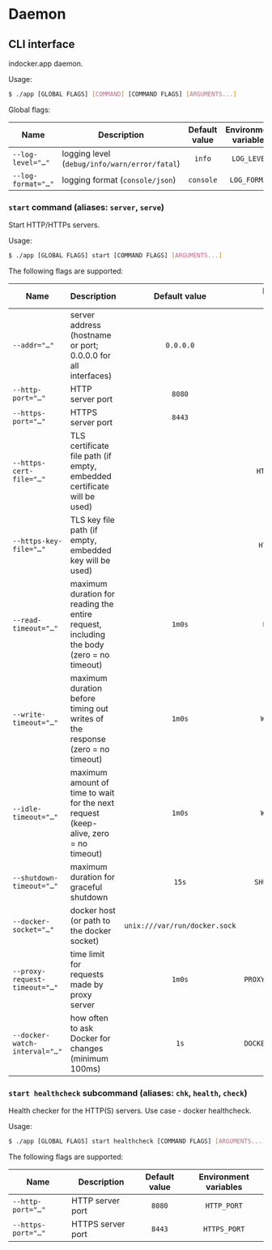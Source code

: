 # Daemon

<!--GENERATED:CLI_DOCS-->
<!-- Documentation inside this block generated by gh.tarampamp.am/urfave-cli-docs/markdown; DO NOT EDIT -->

## CLI interface

indocker.app daemon.

Usage:

```bash
$ ./app [GLOBAL FLAGS] [COMMAND] [COMMAND FLAGS] [ARGUMENTS...]
```

Global flags:

| Name               | Description                                   | Default value | Environment variables |
|--------------------|-----------------------------------------------|:-------------:|:---------------------:|
| `--log-level="…"`  | logging level (`debug/info/warn/error/fatal`) |    `info`     |      `LOG_LEVEL`      |
| `--log-format="…"` | logging format (`console/json`)               |   `console`   |     `LOG_FORMAT`      |

### `start` command (aliases: `server`, `serve`)

Start HTTP/HTTPs servers.

Usage:

```bash
$ ./app [GLOBAL FLAGS] start [COMMAND FLAGS] [ARGUMENTS...]
```

The following flags are supported:

| Name                          | Description                                                                             | Default value                 | Environment variables   |
|-------------------------------|-----------------------------------------------------------------------------------------|:-----------------------------:|:-----------------------:|
| `--addr="…"`                  | server address (hostname or port; 0.0.0.0 for all interfaces)                           |           `0.0.0.0`           |      `SERVER_ADDR`      |
| `--http-port="…"`             | HTTP server port                                                                        |            `8080`             |       `HTTP_PORT`       |
| `--https-port="…"`            | HTTPS server port                                                                       |            `8443`             |      `HTTPS_PORT`       |
| `--https-cert-file="…"`       | TLS certificate file path (if empty, embedded certificate will be used)                 |                               |    `HTTPS_CERT_FILE`    |
| `--https-key-file="…"`        | TLS key file path (if empty, embedded key will be used)                                 |                               |    `HTTPS_KEY_FILE`     |
| `--read-timeout="…"`          | maximum duration for reading the entire request, including the body (zero = no timeout) |            `1m0s`             |     `READ_TIMEOUT`      |
| `--write-timeout="…"`         | maximum duration before timing out writes of the response (zero = no timeout)           |            `1m0s`             |     `WRITE_TIMEOUT`     |
| `--idle-timeout="…"`          | maximum amount of time to wait for the next request (keep-alive, zero = no timeout)     |            `1m0s`             |     `WRITE_TIMEOUT`     |
| `--shutdown-timeout="…"`      | maximum duration for graceful shutdown                                                  |             `15s`             |   `SHUTDOWN_TIMEOUT`    |
| `--docker-socket="…"`         | docker host (or path to the docker socket)                                              | `unix:///var/run/docker.sock` |      `DOCKER_HOST`      |
| `--proxy-request-timeout="…"` | time limit for requests made by proxy server                                            |            `1m0s`             | `PROXY_REQUEST_TIMEOUT` |
| `--docker-watch-interval="…"` | how often to ask Docker for changes (minimum 100ms)                                     |             `1s`              | `DOCKER_WATCH_INTERVAL` |

### `start healthcheck` subcommand (aliases: `chk`, `health`, `check`)

Health checker for the HTTP(S) servers. Use case - docker healthcheck.

Usage:

```bash
$ ./app [GLOBAL FLAGS] start healthcheck [COMMAND FLAGS] [ARGUMENTS...]
```

The following flags are supported:

| Name               | Description       | Default value | Environment variables |
|--------------------|-------------------|:-------------:|:---------------------:|
| `--http-port="…"`  | HTTP server port  |    `8080`     |      `HTTP_PORT`      |
| `--https-port="…"` | HTTPS server port |    `8443`     |     `HTTPS_PORT`      |

<!-- End of automatically generated block -->
<!--/GENERATED:CLI_DOCS-->
